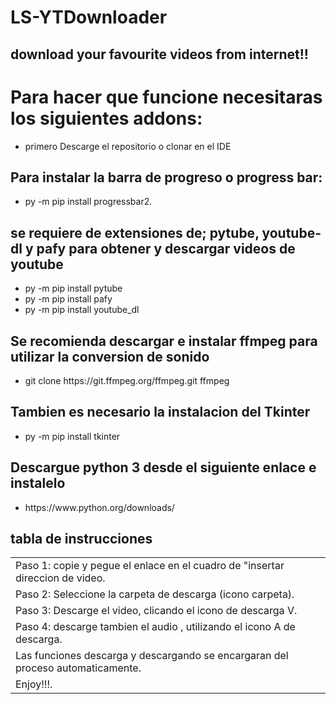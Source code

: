 # LS-YTDownloader
<h2>download your favourite videos from internet!!</h2>

<h1>Para hacer que funcione necesitaras los siguientes addons:</h1>
 <ul><li>primero Descarge el repositorio o clonar en el IDE</li></ul>
 
<h2>Para instalar la barra de progreso o progress bar:</h2>
<ul>
  <li> py -m pip install progressbar2.</li>
</ul>

<h2>se requiere de extensiones de; pytube, youtube-dl y pafy para obtener y descargar videos de youtube</h2>
<ul>
  <li>py -m pip install pytube</li> 
  <li>py -m pip install pafy</li>
  <li>py -m pip install youtube_dl</li>
</ul>

<h2> Se recomienda descargar e instalar ffmpeg para utilizar la conversion de sonido</h2>
 <ul>
<li>git clone https://git.ffmpeg.org/ffmpeg.git ffmpeg</li>
  </ul>
  
<h2>Tambien es necesario la instalacion del Tkinter</h2>
<ul>
  <li> py -m pip install tkinter</li>
</ul>

<h2>Descargue python 3 desde el siguiente enlace e instalelo</h2>
<ul><li>https://www.python.org/downloads/ </li></ul>

<h2>tabla de instrucciones</h2>
<center><table>
  <tr>
    <td>Paso 1: copie y pegue el enlace en el cuadro de "insertar direccion de video.</td>
  <tr>
    <td>Paso 2: Seleccione la carpeta de descarga (icono carpeta).</td>
  <tr>
    <td>Paso 3: Descarge el video, clicando el icono de descarga V. </td>
  <tr>
    <td>Paso 4: descarge tambien el audio , utilizando el icono A de descarga.</td>
  <tr>
    <td> Las funciones descarga y descargando se encargaran del proceso automaticamente. </td>
  <tr>
    <td>Enjoy!!!.</td>
  </tr>
</table>  
    
    
    
  
